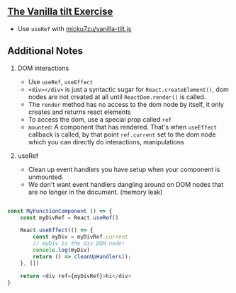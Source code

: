 ## [The Vanilla tilt Exercise](https://react-hooks.netlify.app/5)

-   Use `useRef` with [micku7zu/vanilla-tilt.js](https://micku7zu.github.io/vanilla-tilt.js/)

## Additional Notes

1.  DOM interactions

    -   Use `useRef`, `useEffect`
    -   `<div></div>` is just a syntactic sugar for `React.createElement()`, dom nodes are not created at all until `ReactDom.render()` is called.
    -   The `render` method has no access to the dom node by itself, it only creates and returns react elements
    -   To access the dom, use a special prop called `ref`
    -   `mounted`: A component that has rendered. That's when `useEffect` callback is called, by that point `ref.current` set to the dom node which you can directly do interactions, manipulations

2.  useRef
    -   Clean up event handlers you have setup when your component is unmounted.
    -   We don't want event handlers dangling around on DOM nodes that are no longer in the document. (memory leak)

```js

const MyFunctionComponent () => {
    const myDivRef = React.useRef()

    React.useEffect(() => {
        const myDiv = myDivRef.current
        // myDiv is the div DOM node!
        console.log(myDiv)
        return () => cleanUpHandlers();
    }, [])

    return <div ref={myDivRef}>hi</div>
}
```
